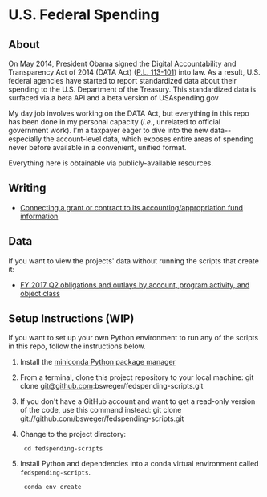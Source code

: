 # U.S. Federal Spending


## About

On May 2014, President Obama signed the Digital Accountability and Transparency Act of 2014 (DATA Act) ([P.L. 113-101](https://www.gpo.gov/fdsys/pkg/PLAW-113publ101/pdf/PLAW-113publ101.pdf)) into law. As a result, U.S. federal agencies have started to report standardized data about their spending to the U.S. Department of the Treasury. This standardized data is surfaced via a beta API and a beta version of USAspending.gov

My day job involves working on the DATA Act, but everything in this repo has been done in my personal
capacity (_i.e._, unrelated to official government work). I'm a taxpayer eager to dive into the new data--especially the account-level data, which exposes entire areas of spending never before available in a convenient, unified format.

Everything here is obtainable via publicly-available resources.


## Writing

* [Connecting a grant or contract to its accounting/appropriation fund information](writing/hierarchy_start_bottom.md "Federal spending hierarchy: starting at the bottom")

## Data

If you want to view the projects' data without running the scripts that create it:

* [FY 2017 Q2 obligations and outlays by account, program activity, and object class](data/data_act_account_ocpa.csv "FY2017 Q2 by account, program activity, object class")


## Setup Instructions (WIP)

If you want to set up your own Python environment to run any of the scripts in this repo, follow the instructions below.


1. Install the [miniconda Python package manager](http://conda.pydata.org/miniconda.html)

2. From a terminal, clone this project repository to your local machine:
        git clone git@github.com:bsweger/fedspending-scripts.git

3. If you don't have a GitHub account and want to get a read-only version of the code, use this command instead:
        git clone git://github.com/bsweger/fedspending-scripts.git

4. Change to the project directory:

        cd fedspending-scripts

5. Install Python and dependencies into a conda virtual environment called `fedspending-scripts`.

        conda env create
